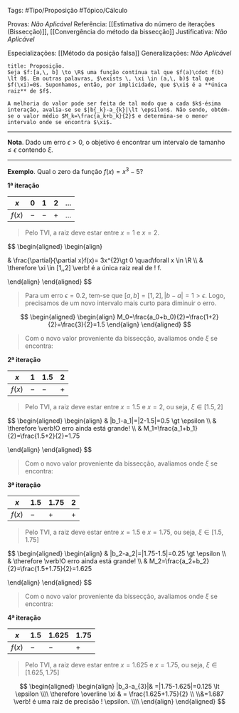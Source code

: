 Tags: #Tipo/Proposição #Tópico/Cálculo

Provas: _Não Aplicável_
Referência: [[Estimativa do número de iterações (Bissecção)]], [[Convergência do método da bissecção]]
Justificativa: _Não Aplicável_

Especializações: [[Método da posição falsa]]
Generalizações: _Não Aplicável_

```ad-question
title: Proposição.
Seja $f:[a,\, b] \to \R$ uma função contínua tal que $f(a)\cdot f(b) \lt 0$. Em outras palavras, $\exists \, \xi \in (a,\, b)$ tal que $f(\xi)=0$. Suponhamos, então, por implicidade, que $\xi$ é a **única raiz** de $f$.

A melhoria do valor pode ser feita de tal modo que a cada $k$-ésima interação, avalia-se se $|b{_k}-a_{k}|\lt \epsilon$. Não sendo, obtém-se o valor médio $M_k=\frac{a_k+b_k}{2}$ e determina-se o menor intervalo onde se encontra $\xi$.
```

---
**Nota**. Dado um erro $\epsilon \gt 0$, o objetivo é encontrar um intervalo de tamanho $\leq \epsilon$ contendo $\xi$.

---

**Exemplo**. Qual o zero da função $f(x)=x^3-5$?

**1ª iteração**

|$x$|0|1|2|...|
|---|---|---|---|---|
|$f(x)$|$-$|$-$|$+$|...|


> Pelo TVI, a raiz deve estar entre $x=1$ e $x=2$.


$$
\begin{aligned}
\begin{align}

& \frac{\partial}{\partial x}f(x)= 3x^{2}\gt 0 \quad\forall x \in \R
\\\\
& \therefore \xi \in [1,\,2] \verb! é a única raiz real de ! f. 

\end{align}
\end{aligned}
$$
> Para um erro $\epsilon = 0.2$, tem-se que $[a,\,b]=[1,\,2],\, |b-a|=1 \gt \epsilon$. Logo, precisamos de um novo intervalo mais curto para diminuir o erro.

$$
\begin{aligned}
\begin{align}
M_0=\frac{a_0+b_0}{2}=\frac{1+2}{2}=\frac{3}{2}=1.5
\end{align}
\end{aligned}
$$
> Com o novo valor proveniente da bissecção, avaliamos onde $\xi$ se encontra:

**2ª iteração**

|$x$|1|1.5|2|
|---|---|---|---|
|$f(x)$|$-$|$-$|$+$|

> Pelo TVI, a raiz deve estar entre $x=1.5$ e $x=2$, ou seja, $\xi \in [1.5,\,2]$

$$
\begin{aligned}
\begin{align}
& |b_1-a_1|=|2-1.5|=0.5 \gt \epsilon
\\\\
& \therefore \verb!O erro ainda está grande!
\\\\
& M_1=\frac{a_1+b_1}{2}=\frac{1.5+2}{2}=1.75

\end{align}
\end{aligned}
$$
> Com o novo valor proveniente da bissecção, avaliamos onde $\xi$ se encontra:

**3ª iteração**

|$x$|1.5|1.75|2|
|---|---|---|---|
|$f(x)$|$-$|$+$|$+$|

 > Pelo TVI, a raiz deve estar entre $x=1.5$ e $x=1.75$, ou seja, $\xi \in [1.5,\,1.75]$

$$
\begin{aligned}
\begin{align}
& |b_2-a_2|=|1.75-1.5|=0.25 \gt \epsilon
\\\\
& \therefore \verb!O erro ainda está grande!
\\\\
& M_2=\frac{a_2+b_2}{2}=\frac{1.5+1.75}{2}=1.625

\end{align}
\end{aligned}
$$
> Com o novo valor proveniente da bissecção, avaliamos onde $\xi$ se encontra:

**4ª iteração**

|$x$|1.5|1.625|1.75|
|---|---|---|---|
|$f(x)$|$-$|$-$|$+$|

 > Pelo TVI, a raiz deve estar entre $x=1.625$ e $x=1.75$, ou seja, $\xi \in [1.625,\,1.75]$

$$
\begin{aligned}
\begin{align}
|b_3-a_{3}|& =|1.75-1.625|=0.125 \lt \epsilon
\\\\
\therefore \overline \xi & = \frac{1.625+1.75}{2}
\\
\\&=1.687 \verb! é uma raiz de precisão ! \epsilon.
\\\\
\end{align}
\end{aligned}
$$
